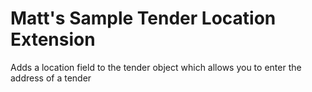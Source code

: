 # Matt's Sample Tender Location Extension

Adds a location field to the tender object which allows you to enter the address of a tender 
